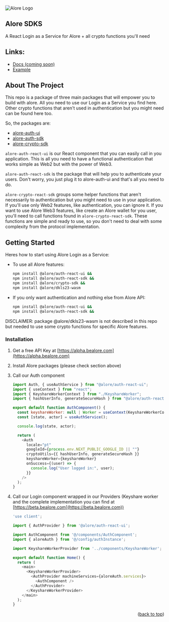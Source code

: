<a name="readme-top"></a>

<br />
<div align="start">
<img src="https://storage.googleapis.com/alore_assets/auth-react-native-banner.png" alt="Alore Logo"/>

## Alore SDKS

A React Login as a Service for Alore + all crypto functions you'll need

<div align="start">
  <h2>Links:</h2>
  <ul>
    <li><a href="https://github.com/0xCarbon/alore-js/tree/main/example">Docs (coming soon)</strong></a></li>
    <li><a href="https://github.com/0xCarbon/alore-js/tree/main/example">Example</a></li>
  </ul>
</div>

## About The Project

This repo is a package of three main packages that will empower you to build with alore. All you need to use our Login as a Service you find here. Other crypto functions that aren't used in authentication but you might need can be found here too.

So, the packages are:

- <a href="https://github.com/0xCarbon/alore-js/tree/main/packages/alore-auth-ui">alore-auth-ui</a>
- <a href="https://github.com/0xCarbon/alore-js/tree/main/packages/alore-auth-sdk">alore-auth-sdk</a>
- <a href="https://github.com/0xCarbon/alore-js/tree/main/packages/alore-crypto-sdk">alore-crypto-sdk</a>

`alore-auth-react-ui` is our React component that you can easily call in you application. This is all you need to have a functional authentication that works simple as Web2 but with the power of Web3.

`alore-auth-react-sdk` is the package that will help you to authenticate your users. Don't worry, you just plug it to alore-auth-ui and that's all you need to do.

`alore-crypto-react-sdk` groups some helper functions that aren't necessarily to authentication but you might need to use in your application. If you'll use only Web2 features, like authentication, you can ignore it. If you want to use Alore Web3 features, like create an Alore wallet for you user, you'll need to call functions found in `alore-crypto-react-sdk`. These functions are simple and ready to use, so you don't need to deal with some complexity from the protocol implementation.

## Getting Started

Heres how to start using Alore Login as a Service:

- To use all Alore features:

  ```sh
  npm install @alore/auth-react-ui &&
  npm install @alore/auth-react-sdk &&
  npm install @alore/crypto-sdk &&
  npm install @alore/dkls23-wasm
  ```

- If you only want authentication and nothing else from Alore API:
  ```sh
  npm install @alore/auth-react-ui &&
  npm install @alore/auth-react-sdk &&
  ```

DISCLAIMER: package @alore/dkls23-wasm is not described in this repo but needed to use some crypto functions for specific Alore features.

### Installation

1. Get a free API Key at [https://alpha.bealore.com](https://alpha.bealore.com)

2. Install Alore packages (please check section above)

3. Call our Auth component

   ```js
   import Auth, { useAuthService } from "@alore/auth-react-ui";
   import { useContext } from "react";
   import { KeyshareWorkerContext } from "./KeyshareWorker";
   import { hashUserInfo, generateSecureHash } from "@alore/auth-react-sdk";

   export default function AuthComponent() {
     const keyshareWorker: null | Worker = useContext(KeyshareWorkerContext);
     const [state, actor] = useAuthService();

     console.log(state, actor);

     return (
       <Auth
         locale="pt"
         googleId={process.env.NEXT_PUBLIC_GOOGLE_ID || ""}
         cryptoUtils={{ hashUserInfo, generateSecureHash }}
         keyshareWorker={keyshareWorker}
         onSuccess={(user) => {
           console.log("User logged in:", user);
         }}
       />
     );
   }
   ```

4. Call our Login component wrapped in our Providers (Keyshare worker and the complete implementation you can find at [https://beta.bealore.com](https://beta.bealore.com))

   ```js
   'use client';

   import { AuthProvider } from '@alore/auth-react-ui';

   import AuthComponent from '@/components/AuthComponent';
   import { aloreAuth } from '@/config/authInstance';

   import KeyshareWorkerProvider from '../components/KeyshareWorker';

   export default function Home() {
     return (
       <main>
         <KeyshareWorkerProvider>
           <AuthProvider machineServices={aloreAuth.services}>
             <AuthComponent />
           </AuthProvider>
         </KeyshareWorkerProvider>
       </main>
     );
   }
   ```

<p align="right">(<a href="#readme-top">back to top</a>)</p>
